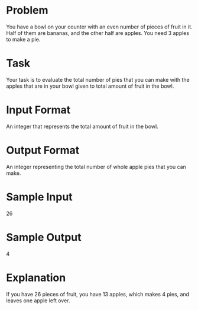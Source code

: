 # Problem 
You have a bowl on your counter with an even number of pieces of fruit in it. Half of them are bananas, and the other half are apples. You need 3 apples to make a pie. 

# Task 
Your task is to evaluate the total number of pies that you can make with the apples that are in your bowl given to total amount of fruit in the bowl.

# Input Format
An integer that represents the total amount of fruit in the bowl.

# Output Format
An integer representing the total number of whole apple pies that you can make.

# Sample Input
26 

# Sample Output 
4

# Explanation
If you have 26 pieces of fruit, you have 13 apples, which makes 4 pies, and leaves one apple left over.